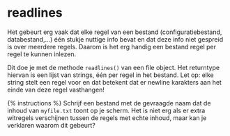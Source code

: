 # readlines
Het gebeurt erg vaak dat elke regel van een bestand (configuratiebestand, databestand,...) één stukje nuttige info bevat en dat deze info niet gespreid is over meerdere regels. Daarom is het erg handig een bestand regel per regel te kunnen inlezen.

Dit doe je met de methode `readlines()` van een file object. Het returntype hiervan is een lijst van strings, één per regel in het bestand. Let op: elke string stelt een regel voor en dat betekent dat er newline karakters aan het einde van deze regel vasthangen!

{% instructions %}
Schrijf een bestand met de gevraagde naam dat de inhoud van `myfile.txt` toont op je scherm. Het is niet erg als er extra witregels verschijnen tussen de regels met echte inhoud, maar kan je verklaren waarom dit gebeurt?
